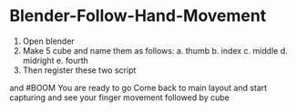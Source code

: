 # Blender-Follow-Hand-Movement

1. Open blender
2. Make 5 cube and name them as follows:
  a. thumb
  b. index
  c. middle
  d. midright
  e. fourth
3. Then register these two script


and #BOOM
You are ready to go
Come back to main layout and start capturing and see your finger movement followed by cube
